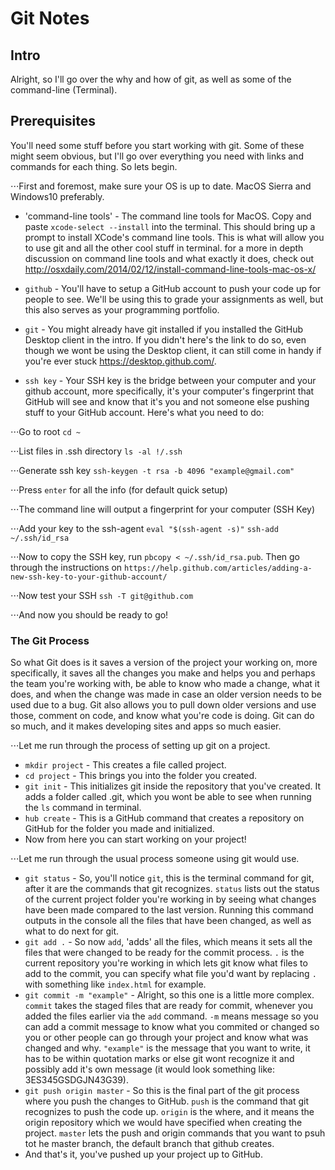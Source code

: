 # Git Notes

## Intro

Alright, so I'll go over the why and how of git, as well as some of the command-line (Terminal).

## Prerequisites

You'll need some stuff before you start working with git. Some of these might seem obvious, but I'll go over everything you need with links and commands for each thing. So lets begin.

⋅⋅⋅First and foremost, make sure your OS is up to date. MacOS Sierra and Windows10 preferably.

- 'command-line tools' - The command line tools for MacOS. Copy and paste `xcode-select --install` into the terminal. This should bring up a prompt to install XCode's command line tools. This is what will allow you to use git and all the other cool stuff in terminal. for a more in depth discussion on command line tools and what exactly it does, check out <http://osxdaily.com/2014/02/12/install-command-line-tools-mac-os-x/>

- `github` - You'll have to setup a GitHub account to push your code up for people to see. We'll be using this to grade your assignments as well, but this also serves as your programming portfolio.

- `git` - You might already have git installed if you installed the GitHub Desktop client in the intro. If you didn't here's the link to do so, even though we wont be using the Desktop client, it can still come in handy if you're ever stuck <https://desktop.github.com/>.

- `ssh key` - Your SSH key is the bridge between your computer and your github account, more specifically, it's your computer's fingerprint that GitHub will see and know that it's you and not someone else pushing stuff to your GitHub account. Here's what you need to do:

⋅⋅⋅Go to root `cd ~`

⋅⋅⋅List files in .ssh directory `ls -al !/.ssh`

⋅⋅⋅Generate ssh key `ssh-keygen -t rsa -b 4096 "example@gmail.com"`

⋅⋅⋅Press `enter` for all the info (for default quick setup)

⋅⋅⋅The command line will output a fingerprint for your computer (SSH Key)

⋅⋅⋅Add your key to the ssh-agent `eval "$(ssh-agent -s)"` `ssh-add ~/.ssh/id_rsa`

⋅⋅⋅Now to copy the SSH key, run `pbcopy < ~/.ssh/id_rsa.pub`. Then go through the instructions on `https://help.github.com/articles/adding-a-new-ssh-key-to-your-github-account/`

⋅⋅⋅Now test your SSH `ssh -T git@github.com`

⋅⋅⋅And now you should be ready to go!

### The Git Process

So what Git does is it saves a version of the project your working on, more specifically, it saves all the changes you make and helps you and perhaps the team you're working with, be able to know who made a change, what it does, and when the change was made in case an older version needs to be used due to a bug. Git also allows you to pull down older versions and use those, comment on code, and know what you're code is doing. Git can do so much, and it makes developing sites and apps so much easier.

⋅⋅⋅Let me run through the process of setting up git on a project.

- `mkdir project` - This creates a file called project.
- `cd project` - This brings you into the folder you created.
- `git init` - This initializes git inside the repository that you've created. It adds a folder called .git, which you wont be able to see when running the `ls` command in terminal.
- `hub create` - This is a GitHub command that creates a repository on GitHub for the folder you made and initialized.
- Now from here you can start working on your project!

⋅⋅⋅Let me run through the usual process someone using git would use.

- `git status` - So, you'll notice `git`, this is the terminal command for git, after it are the commands that git recognizes. `status` lists out the status of the current project folder you're working in by seeing what changes have been made compared to the last version. Running this command outputs in the console all the files that have been changed, as well as what to do next for git.
- `git add .` - So now `add`, 'adds' all the files, which means it sets all the files that were changed to be ready for the commit process. `.` is the current repository you're working in which lets git know what files to add to the commit, you can specify what file you'd want by replacing `.` with something like `index.html` for example.
- `git commit -m "example"` - Alright, so this one is a little more complex. `commit` takes the staged files that are ready for commit, whenever you added the files earlier via the `add` command. `-m` means message so you can add a commit message to know what you commited or changed so you or other people can go through your project and know what was changed and why. `"example"` is the message that you want to write, it has to be within quotation marks or else git wont recognize it and possibly add it's own message (it would look something like: 3ES345GSDGJN43G39).
- `git push origin master` - So this is the final part of the git process where you push the changes to GitHub. `push` is the command that git recognizes to push the code up. `origin` is the where, and it means the origin repository which we would have specified when creating the project. `master` lets the push and origin commands that you want to psuh tot he master branch, the default branch that github creates.
- And that's it, you've pushed up your project up to GitHub.
